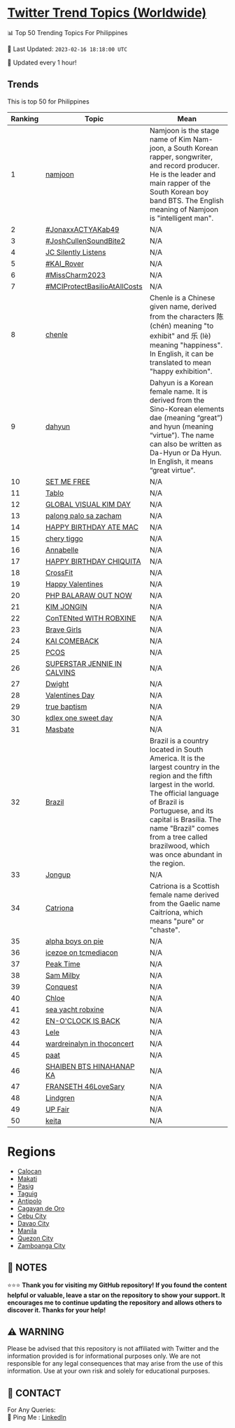 [Twitter Trend Topics (Worldwide)](https://github.com/ErcinDedeoglu/Twitter-Trend-Topics)
==========


📊 Top 50 Trending Topics For Philippines

📆 Last Updated: `2023-02-16 18:18:00 UTC`

🔧 Updated every 1 hour!


## Trends

This is top 50 for Philippines

| Ranking | Topic | Mean |
| ------- | ------------ | ------------ |
| 1 | [namjoon](http://twitter.com/search?q=namjoon) | Namjoon is the stage name of Kim Nam-joon, a South Korean rapper, songwriter, and record producer. He is the leader and main rapper of the South Korean boy band BTS. The English meaning of Namjoon is "intelligent man". |
| 2 | [#JonaxxACTYAKab49](http://twitter.com/search?q=%23JonaxxACTYAKab49) | N/A |
| 3 | [#JoshCullenSoundBite2](http://twitter.com/search?q=%23JoshCullenSoundBite2) | N/A |
| 4 | [JC Silently Listens](http://twitter.com/search?q=JC+Silently+Listens) | N/A |
| 5 | [#KAI_Rover](http://twitter.com/search?q=%23KAI_Rover) | N/A |
| 6 | [#MissCharm2023](http://twitter.com/search?q=%23MissCharm2023) | N/A |
| 7 | [#MCIProtectBasilioAtAllCosts](http://twitter.com/search?q=%23MCIProtectBasilioAtAllCosts) | N/A |
| 8 | [chenle](http://twitter.com/search?q=chenle) | Chenle is a Chinese given name, derived from the characters 陈 (chén) meaning "to exhibit" and 乐 (lè) meaning "happiness". In English, it can be translated to mean "happy exhibition". |
| 9 | [dahyun](http://twitter.com/search?q=dahyun) | Dahyun is a Korean female name. It is derived from the Sino-Korean elements dae (meaning “great”) and hyun (meaning “virtue”). The name can also be written as Da-Hyun or Da Hyun. In English, it means “great virtue”. |
| 10 | [SET ME FREE](http://twitter.com/search?q=SET+ME+FREE) | N/A |
| 11 | [Tablo](http://twitter.com/search?q=Tablo) | N/A |
| 12 | [GLOBAL VISUAL KIM DAY](http://twitter.com/search?q=GLOBAL+VISUAL+KIM+DAY) | N/A |
| 13 | [palong palo sa zacham](http://twitter.com/search?q=palong+palo+sa+zacham) | N/A |
| 14 | [HAPPY BIRTHDAY ATE MAC](http://twitter.com/search?q=HAPPY+BIRTHDAY+ATE+MAC) | N/A |
| 15 | [chery tiggo](http://twitter.com/search?q=chery+tiggo) | N/A |
| 16 | [Annabelle](http://twitter.com/search?q=Annabelle) | N/A |
| 17 | [HAPPY BIRTHDAY CHIQUITA](http://twitter.com/search?q=HAPPY+BIRTHDAY+CHIQUITA) | N/A |
| 18 | [CrossFit](http://twitter.com/search?q=CrossFit) | N/A |
| 19 | [Happy Valentines](http://twitter.com/search?q=Happy+Valentines) | N/A |
| 20 | [PHP BALARAW OUT NOW](http://twitter.com/search?q=PHP+BALARAW+OUT+NOW) | N/A |
| 21 | [KIM JONGIN](http://twitter.com/search?q=KIM+JONGIN) | N/A |
| 22 | [ConTENted WITH ROBXINE](http://twitter.com/search?q=ConTENted+WITH+ROBXINE) | N/A |
| 23 | [Brave Girls](http://twitter.com/search?q=Brave+Girls) | N/A |
| 24 | [KAI COMEBACK](http://twitter.com/search?q=KAI+COMEBACK) | N/A |
| 25 | [PCOS](http://twitter.com/search?q=PCOS) | N/A |
| 26 | [SUPERSTAR JENNIE IN CALVINS](http://twitter.com/search?q=SUPERSTAR+JENNIE+IN+CALVINS) | N/A |
| 27 | [Dwight](http://twitter.com/search?q=Dwight) | N/A |
| 28 | [Valentines Day](http://twitter.com/search?q=Valentines+Day) | N/A |
| 29 | [true baptism](http://twitter.com/search?q=true+baptism) | N/A |
| 30 | [kdlex one sweet day](http://twitter.com/search?q=kdlex+one+sweet+day) | N/A |
| 31 | [Masbate](http://twitter.com/search?q=Masbate) | N/A |
| 32 | [Brazil](http://twitter.com/search?q=Brazil) | Brazil is a country located in South America. It is the largest country in the region and the fifth largest in the world. The official language of Brazil is Portuguese, and its capital is Brasília. The name "Brazil" comes from a tree called brazilwood, which was once abundant in the region. |
| 33 | [Jongup](http://twitter.com/search?q=Jongup) | N/A |
| 34 | [Catriona](http://twitter.com/search?q=Catriona) | Catriona is a Scottish female name derived from the Gaelic name Caitríona, which means "pure" or "chaste". |
| 35 | [alpha boys on pie](http://twitter.com/search?q=alpha+boys+on+pie) | N/A |
| 36 | [icezoe on tcmediacon](http://twitter.com/search?q=icezoe+on+tcmediacon) | N/A |
| 37 | [Peak Time](http://twitter.com/search?q=Peak+Time) | N/A |
| 38 | [Sam Milby](http://twitter.com/search?q=Sam+Milby) | N/A |
| 39 | [Conquest](http://twitter.com/search?q=Conquest) | N/A |
| 40 | [Chloe](http://twitter.com/search?q=Chloe) | N/A |
| 41 | [sea yacht robxine](http://twitter.com/search?q=sea+yacht+robxine) | N/A |
| 42 | [EN-O'CLOCK IS BACK](http://twitter.com/search?q=EN-O%27CLOCK+IS+BACK) | N/A |
| 43 | [Lele](http://twitter.com/search?q=Lele) | N/A |
| 44 | [wardreinalyn in thoconcert](http://twitter.com/search?q=wardreinalyn+in+thoconcert) | N/A |
| 45 | [paat](http://twitter.com/search?q=paat) | N/A |
| 46 | [SHAIBEN BTS HINAHANAP KA](http://twitter.com/search?q=SHAIBEN+BTS+HINAHANAP+KA) | N/A |
| 47 | [FRANSETH 46LoveSary](http://twitter.com/search?q=FRANSETH+46LoveSary) | N/A |
| 48 | [Lindgren](http://twitter.com/search?q=Lindgren) | N/A |
| 49 | [UP Fair](http://twitter.com/search?q=UP+Fair) | N/A |
| 50 | [keita](http://twitter.com/search?q=keita) | N/A |



# Regions

* [Calocan](</Philippines/Calocan.md>)
* [Makati](</Philippines/Makati.md>)
* [Pasig](</Philippines/Pasig.md>)
* [Taguig](</Philippines/Taguig.md>)
* [Antipolo](</Philippines/Antipolo.md>)
* [Cagayan de Oro](</Philippines/Cagayan de Oro.md>)
* [Cebu City](</Philippines/Cebu City.md>)
* [Davao City](</Philippines/Davao City.md>)
* [Manila](</Philippines/Manila.md>)
* [Quezon City](</Philippines/Quezon City.md>)
* [Zamboanga City](</Philippines/Zamboanga City.md>)



## 📝 NOTES

⭐⭐⭐ **Thank you for visiting my GitHub repository! If you found the content helpful or valuable, leave a star on the repository to show your support. It encourages me to continue updating the repository and allows others to discover it. Thanks for your help!**


## ⚠️ WARNING

Please be advised that this repository is not affiliated with Twitter and the information provided is for informational purposes only. We are not responsible for any legal consequences that may arise from the use of this information. Use at your own risk and solely for educational purposes.


## 📨 CONTACT

 For Any Queries:  
            🏓 Ping Me : [LinkedIn](https://www.linkedin.com/in/ercindedeoglu/)
